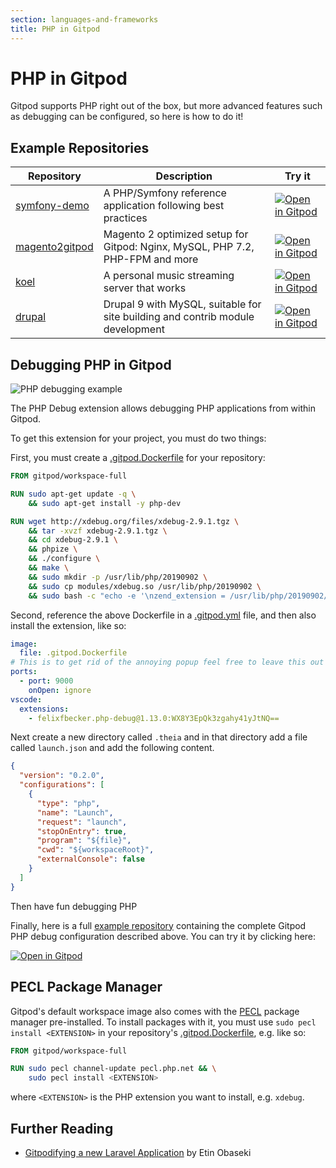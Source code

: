 ```yaml
---
section: languages-and-frameworks
title: PHP in Gitpod
---
```


<script context="module">
  export const prerender = true;
</script>

# PHP in Gitpod

Gitpod supports PHP right out of the box, but more advanced features such as debugging can be configured, so here is how to do it!

## Example Repositories

<div class="table-container">

| Repository                                                         | Description                                                                    | Try it                                                                                                                                |
| ------------------------------------------------------------------ | ------------------------------------------------------------------------------ | ------------------------------------------------------------------------------------------------------------------------------------- |
| [symfony-demo](https://github.com/gitpod-io/symfony-demo)          | A PHP/Symfony reference application following best practices                   | [![Open in Gitpod](https://gitpod.io/button/open-in-gitpod.svg)](https://gitpod.io/#https://github.com/gitpod-io/symfony-demo)        |
| [magento2gitpod](https://github.com/nemke82/magento2gitpod)        | Magento 2 optimized setup for Gitpod: Nginx, MySQL, PHP 7.2, PHP-FPM and more  | [![Open in Gitpod](https://gitpod.io/button/open-in-gitpod.svg)](https://gitpod.io/#https://github.com/nemke82/magento2gitpod)        |
| [koel](https://github.com/phanan/koel)                             | A personal music streaming server that works                                   | [![Open in Gitpod](https://gitpod.io/button/open-in-gitpod.svg)](https://gitpod.io/#https://github.com/phanan/koel)                   |
| [drupal](https://github.com/bserem/gitpod-drupal-mysql-starterkit) | Drupal 9 with MySQL, suitable for site building and contrib module development | [![Open in Gitpod](https://gitpod.io/button/open-in-gitpod.svg)](https://gitpod.io/#github.com/bserem/gitpod-drupal-mysql-starterkit) |

</div>

## Debugging PHP in Gitpod

![PHP debugging example](.../../../static/images/docs/phpDebug.gif)

The PHP Debug extension allows debugging PHP applications from within Gitpod.

To get this extension for your project, you must do two things:

First, you must create a [.gitpod.Dockerfile](https://www.gitpod.io/docs/config-docker) for your repository:

```Dockerfile
FROM gitpod/workspace-full

RUN sudo apt-get update -q \
    && sudo apt-get install -y php-dev

RUN wget http://xdebug.org/files/xdebug-2.9.1.tgz \
    && tar -xvzf xdebug-2.9.1.tgz \
    && cd xdebug-2.9.1 \
    && phpize \
    && ./configure \
    && make \
    && sudo mkdir -p /usr/lib/php/20190902 \
    && sudo cp modules/xdebug.so /usr/lib/php/20190902 \
    && sudo bash -c "echo -e '\nzend_extension = /usr/lib/php/20190902/xdebug.so\n[XDebug]\nxdebug.remote_enable = 1\nxdebug.remote_autostart = 1\n' >> /etc/php/7.4/cli/php.ini"
```

Second, reference the above Dockerfile in a [.gitpod.yml](/docs/config-gitpod-file) file, and then also install the extension, like so:

```yaml
image:
  file: .gitpod.Dockerfile
# This is to get rid of the annoying popup feel free to leave this out
ports:
  - port: 9000
    onOpen: ignore
vscode:
  extensions:
    - felixfbecker.php-debug@1.13.0:WX8Y3EpQk3zgahy41yJtNQ==
```

Next create a new directory called `.theia` and in that directory add a file called `launch.json` and add the following content.

```json
{
  "version": "0.2.0",
  "configurations": [
    {
      "type": "php",
      "name": "Launch",
      "request": "launch",
      "stopOnEntry": true,
      "program": "${file}",
      "cwd": "${workspaceRoot}",
      "externalConsole": false
    }
  ]
}
```

Then have fun debugging PHP

Finally, here is a full [example repository](https://github.com/JesterOrNot/Gitpod-PHP-Debug) containing the complete Gitpod PHP debug configuration described above. You can try it by clicking here:

[![Open in Gitpod](https://gitpod.io/button/open-in-gitpod.svg)](https://gitpod.io/#https://github.com/JesterOrNot/Gitpod-PHP-Debug)

## PECL Package Manager

Gitpod's default workspace image also comes with the [PECL](https://pecl.php.net/) package manager pre-installed. To install packages with it, you must use `sudo pecl install <EXTENSION>` in your repository's [.gitpod.Dockerfile](https://www.gitpod.io/docs/config-docker), e.g. like so:

```Dockerfile
FROM gitpod/workspace-full

RUN sudo pecl channel-update pecl.php.net && \
    sudo pecl install <EXTENSION>
```

where `<EXTENSION>` is the PHP extension you want to install, e.g. `xdebug`.

## Further Reading

- [Gitpodifying a new Laravel Application](https://notes.etin.space/posts/gitpodifying-a-new-laravel-application) by Etin Obaseki
